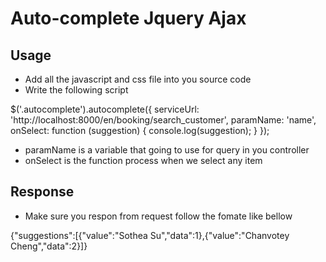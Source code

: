 # Auto-complete Jquery Ajax

## Usage
- Add all the javascript and css file into you source code
- Write the following script
 
$('.autocomplete').autocomplete({
	serviceUrl: 'http://localhost:8000/en/booking/search_customer',
	paramName: 'name',
	onSelect: function (suggestion) {
		console.log(suggestion);
	}
});

- paramName is a variable that going to use for query in you controller
- onSelect is the function process when we select any item 

## Response 
- Make sure you respon from request follow the fomate like bellow 

{"suggestions":[{"value":"Sothea Su","data":1},{"value":"Chanvotey Cheng","data":2}]}
